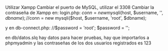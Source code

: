 Utilizar Xampp
Cambiar el puerto de MySQL, utilizar el 3308
Cambiar la contraseña de Xampp en:
  login.php: $conn = new mysqli($host, $username, '', $dbname);
            //$conn = new mysqli($host, $username, 'root', $dbname);

  y en db-connect.php: //$password = 'root';
                        $password = '';

en db/datos.slq hay datos para hacer pruebas, hay que importarlos a phpmyadmin y las contraseñas de los dos usuarios registrados es 123
